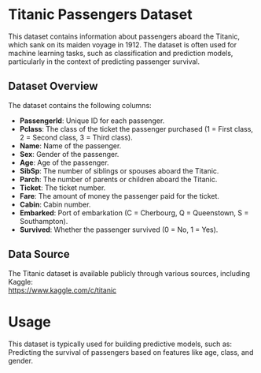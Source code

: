 # Titanic Passengers Dataset

This dataset contains information about passengers aboard the Titanic, which sank on its maiden voyage in 1912. The dataset is often used for machine learning tasks, such as classification and prediction models, particularly in the context of predicting passenger survival.

## Dataset Overview

The dataset contains the following columns:

- **PassengerId**: Unique ID for each passenger.
- **Pclass**: The class of the ticket the passenger purchased (1 = First class, 2 = Second class, 3 = Third class).
- **Name**: Name of the passenger.
- **Sex**: Gender of the passenger.
- **Age**: Age of the passenger.
- **SibSp**: The number of siblings or spouses aboard the Titanic.
- **Parch**: The number of parents or children aboard the Titanic.
- **Ticket**: The ticket number.
- **Fare**: The amount of money the passenger paid for the ticket.
- **Cabin**: Cabin number.
- **Embarked**: Port of embarkation (C = Cherbourg, Q = Queenstown, S = Southampton).
- **Survived**: Whether the passenger survived (0 = No, 1 = Yes).

## Data Source

The Titanic dataset is available publicly through various sources, including Kaggle:  
https://www.kaggle.com/c/titanic

# Usage

This dataset is typically used for building predictive models, such as:
Predicting the survival of passengers based on features like age, class, and gender.
  
